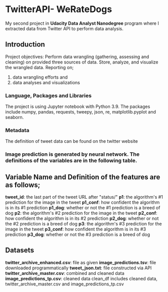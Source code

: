 # TwitterAPI- WeRateDogs

My second project in **Udacity Data Analyst Nanodegree** program where I extracted data from Twitter API to perform data analysis.

## Introduction
Project objectives: Perform data wrangling (gathering, assessing and cleaning) on provided three sources of data. 
Store, analyze, and visualize the wrangled data. Reporting on;
 1) data wrangling efforts and 
 2) data analyses and visualizations
 
### Language, Packages and Libraries
The project is using Jupyter notebook with Python 3.9. The packages include numpy, pandas, requests, tweepy, json, re, matplotlib.pyplot and seaborn.

### Metadata
The definition of tweet data can be found on the twitter website

### Image prediction is generated by neural network. The definitions of the variables are in the following table.
## Variable Name and	Definition of the features are as follows;
 **tweet_id**:	the last part of the tweet URL after "status/"
 **p1**:	the algorithm's #1 prediction for the image in the tweet
 **p1_conf**:	how confident the algorithm is in its #1 prediction
 **p1_dog**:	whether or not the #1 prediction is a breed of dog
 **p2**:	the algorithm's #2 prediction for the image in the tweet
 **p2_conf**:	how confident the algorithm is in its #2 prediction
 **p2_dog**:	whether or not the #2 prediction is a breed of dog
 **p3**:	the algorithm's #3 prediction for the image in the tweet
 **p3_conf**:	how confident the algorithm is in its #3 prediction
 **p3_dog**:	whether or not the #3 prediction is a breed of dog

## Datasets
**twitter_archive_enhanced.csv**: file as given
**image_predictions.tsv**: file downloaded programmatically
**tweet_json.txt**: file constructed via API
**twitter_archive_master.csv**: combined and cleaned data
**image_predictions_tp.csv**: cleaned data
clean_df includes cleaned data, twitter_archive_master.csv and image_predictions_tp.csv
